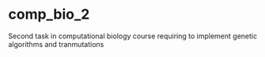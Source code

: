 # comp_bio_2
Second task in computational biology course requiring to implement genetic algorithms and tranmutations
